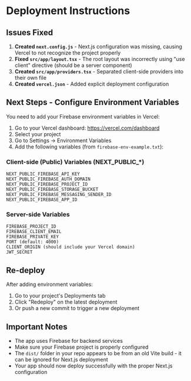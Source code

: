 # Deployment Instructions

## Issues Fixed

1. **Created `next.config.js`** - Next.js configuration was missing, causing Vercel to not recognize the project properly
2. **Fixed `src/app/layout.tsx`** - The root layout was incorrectly using "use client" directive (should be a server component)
3. **Created `src/app/providers.tsx`** - Separated client-side providers into their own file
4. **Created `vercel.json`** - Added explicit deployment configuration

## Next Steps - Configure Environment Variables

You need to add your Firebase environment variables in Vercel:

1. Go to your Vercel dashboard: https://vercel.com/dashboard
2. Select your project
3. Go to Settings → Environment Variables
4. Add the following variables (from `firebase-env-example.txt`):

### Client-side (Public) Variables (NEXT_PUBLIC_*)
```
NEXT_PUBLIC_FIREBASE_API_KEY
NEXT_PUBLIC_FIREBASE_AUTH_DOMAIN
NEXT_PUBLIC_FIREBASE_PROJECT_ID
NEXT_PUBLIC_FIREBASE_STORAGE_BUCKET
NEXT_PUBLIC_FIREBASE_MESSAGING_SENDER_ID
NEXT_PUBLIC_FIREBASE_APP_ID
```

### Server-side Variables
```
FIREBASE_PROJECT_ID
FIREBASE_CLIENT_EMAIL
FIREBASE_PRIVATE_KEY
PORT (default: 4000)
CLIENT_ORIGIN (should include your Vercel domain)
JWT_SECRET
```

## Re-deploy

After adding environment variables:
1. Go to your project's Deployments tab
2. Click "Redeploy" on the latest deployment
3. Or push a new commit to trigger a new deployment

## Important Notes

- The app uses Firebase for backend services
- Make sure your Firebase project is properly configured
- The `dist/` folder in your repo appears to be from an old Vite build - it can be ignored for Next.js deployment
- Your app should now deploy successfully with the proper Next.js configuration

